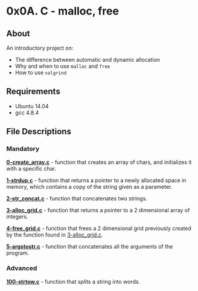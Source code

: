 # 0x0A. C - malloc, free
## About
An introductory project on:
- The difference between automatic and dynamic allocation
- Why and when to use `malloc` and `free`
- How to use `valgrind`
## Requirements
- Ubuntu 14.04
- gcc 4.8.4
## File Descriptions
### Mandatory
**[0-create_array.c](0-create_array.c)** - function that creates an array of chars, and initializes it with a specific char.

**[1-strdup.c](1-strdup.c)** - function that returns a pointer to a newly allocated space in memory, which contains a copy of the string given as a parameter.

**[2-str_concat.c](2-str_concat.c)** - function that concatenates two strings.

**[3-alloc_grid.c](3-alloc_grid.c)** - function that returns a pointer to a 2 dimensional array of integers.

**[4-free_grid.c](4-free_grid.c)** - function that frees a 2 dimensional grid previously created by the function found in [3-alloc_grid.c](3-alloc_grid.c).

**[5-argstostr.c](5-argstostr.c)** - function that concatenates all the arguments of the program.

### Advanced
**[100-strtow.c](100-strtow.c)** - function that splits a string into words.

